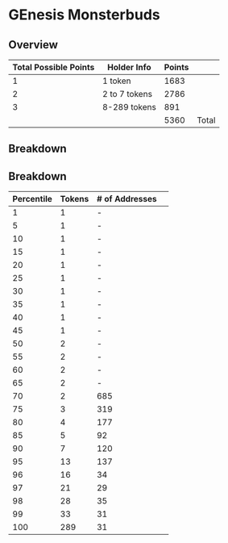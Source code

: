 # GEnesis Monsterbuds
## Overview 
| Total Possible Points | Holder Info  | Points |       |
|-----------------------|--------------|--------|-------|
| 1                     |  1 token       | 1683  |       |
| 2                     |  2 to 7 tokens | 2786  |       |
| 3                     |  8-289 tokens  | 891   |       |
|                       |                | 5360  | Total |
## Breakdown
## Breakdown 
| Percentile            | Tokens           | # of Addresses |       |
|-----------------------|-------------     |--------|-------|
| 1                     | 1   | -      |       |
| 5                     | 1   | -      |       |
| 10                    | 1   | -      |       |
| 15                    | 1   | -      |       |
| 20                    | 1   | -      |       |
| 25                    | 1   | -      |       |
| 30                    | 1   | -      |       |
| 35                    | 1   | -      |       |
| 40                    | 1   | -      |       |
| 45                    | 1   | -      |       |
| 50                    | 2   | -      |       |
| 55                    | 2   | -      |       |
| 60                    | 2   | -      |       |
| 65                    | 2   | -      |       |
| 70                    | 2   | 685    |       |
| 75                    | 3   | 319    |       |
| 80                    | 4   | 177    |       |
| 85                    | 5   | 92     |       |
| 90                    | 7   | 120    |       |
| 95                    | 13  | 137    |       |
| 96                    | 16  | 34     |       |
| 97                    | 21  | 29     |       |
| 98                    | 28  | 35     |       |
| 99                    | 33  | 31     |       |
| 100                   | 289 | 31     |       